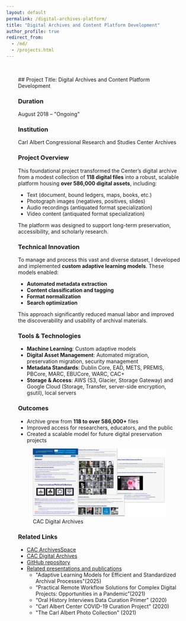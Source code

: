 ```yaml
---
layout: default
permalink: /digital-archives-platform/
title: "Digital Archives and Content Platform Development"
author_profile: true
redirect_from: 
  - /md/
  - /projects.html
---
```

<div style="padding: 2rem">
## Project Title: Digital Archives and Content Platform Development

### Duration
August 2018 – "Ongoing"

### Institution
Carl Albert Congressional Research and Studies Center Archives

### Project Overview
This foundational project transformed the Center’s digital archive from a modest collection of **118 digital files** into a robust, scalable platform housing **over 586,000 digital assets**, including:
- Text (document, bound ledgers, maps, books, etc.)
- Photograph images (negatives, positives, slides)
- Audio recordings (antiquated format specialization)
- Video content (antiquated format specialization)

The platform was designed to support long-term preservation, accessibility, and scholarly research.

### Technical Innovation
To manage and process this vast and diverse dataset, I developed and implemented **custom adaptive learning models**. These models enabled:
- **Automated metadata extraction**
- **Content classification and tagging**
- **Format normalization**
- **Search optimization**

This approach significantly reduced manual labor and improved the discoverability and usability of archival materials.

### Tools & Technologies
- **Machine Learning**: Custom adaptive models
- **Digital Asset Management**: Automated migration, preservation migration, security management
- **Metadata Standards**: Dublin Core, EAD, METS, PREMIS, PBCore, MARC, EBUCore, WARC, CAC+
- **Storage & Access**: AWS (S3, Glacier, Storage Gateway) and Google Cloud (Storage, Transfer, server-side encryption, gsutil), local servers

### Outcomes
- Archive grew from **118 to over 586,000+** files
- Improved access for researchers, educators, and the public
- Created a scalable model for future digital preservation projects

<figure>
	<img src="https://raw.githubusercontent.com/prys0000/prys0000.github.io/5bc1ea5abb4b0d47dccc7eccf39cb15aef636308/images/Jones_DA.jpg" alt="CAC Digital Archives">
	<figcaption>CAC Digital Archives</figcaption>
</figure>

### Related Links
- [CAC ArchivesSpace](https://arc.ou.edu/)
- [CAC Digital Archives](https://oucac.access.preservica.com/)
- [GitHub repository](https://github.com/prys0000)
- [Related presentations and publications](https://arc.ou.edu/)
	- "Adaptive Learning Models for Efficient and Standardized Archival Processes"(2025)
	- “Practical Remote Workflow Solutions for Complex Digital Projects: Opportunities in a Pandemic”(2021)
	- “Oral History Interviews Data Curation Primer” (2020)
	- "Carl Albert Center COVID-19 Curation Project" (2020)
	- "The Carl Albert Photo Collection" (2021)
	
</div>

